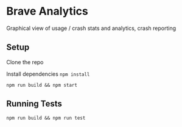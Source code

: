 # Brave Analytics

Graphical view of usage / crash stats and analytics, crash reporting

## Setup

Clone the repo

Install dependencies `npm install`

`npm run build && npm start`

## Running Tests

`npm run build && npm run test`
